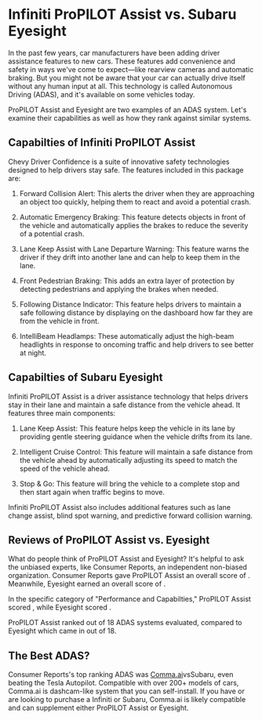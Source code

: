 # Infiniti ProPILOT Assist vs. Subaru Eyesight

In the past few years, car manufacturers have been adding driver assistance features to new cars. These features add convenience and safety in ways we've come to expect—like rearview cameras and automatic braking. But you might not be aware that your car can actually drive itself without any human input at all. This technology is called Autonomous Driving (ADAS), and it's available on some vehicles today.

ProPILOT Assist and Eyesight are two examples of an ADAS system. Let's examine their capabilities as well as how they rank against similar systems.

## Capabilties of Infiniti ProPILOT Assist

Chevy Driver Confidence is a suite of innovative safety technologies designed to help drivers stay safe. The features included in this package are:

1. Forward Collision Alert: This alerts the driver when they are approaching an object too quickly, helping them to react and avoid a potential crash.

2. Automatic Emergency Braking: This feature detects objects in front of the vehicle and automatically applies the brakes to reduce the severity of a potential crash.

3. Lane Keep Assist with Lane Departure Warning: This feature warns the driver if they drift into another lane and can help to keep them in the lane.

4. Front Pedestrian Braking: This adds an extra layer of protection by detecting pedestrians and applying the brakes when needed.

5. Following Distance Indicator: This feature helps drivers to maintain a safe following distance by displaying on the dashboard how far they are from the vehicle in front.

6. IntelliBeam Headlamps: These automatically adjust the high-beam headlights in response to oncoming traffic and help drivers to see better at night.

## Capabilties of Subaru Eyesight

Infiniti ProPILOT Assist is a driver assistance technology that helps drivers stay in their lane and maintain a safe distance from the vehicle ahead. It features three main components:

1. Lane Keep Assist: This feature helps keep the vehicle in its lane by providing gentle steering guidance when the vehicle drifts from its lane.

2. Intelligent Cruise Control: This feature will maintain a safe distance from the vehicle ahead by automatically adjusting its speed to match the speed of the vehicle ahead.

3. Stop &amp; Go: This feature will bring the vehicle to a complete stop and then start again when traffic begins to move.

Infiniti ProPILOT Assist also includes additional features such as lane change assist, blind spot warning, and predictive forward collision warning.

## Reviews of ProPILOT Assist vs. Eyesight
What do people think of ProPILOT Assist and Eyesight? It's helpful to ask the unbiased experts, like Consumer Reports, an independent non-biased organization. Consumer Reports gave ProPILOT Assist an overall score of . Meanwhile, Eyesight earned an overall score of .

In the specific category of "Performance and Capabilties," ProPILOT Assist scored , while Eyesight scored .

ProPILOT Assist ranked  out of 18 ADAS systems evaluated, compared to Eyesight which came in  out of 18.

## The Best ADAS?
Consumer Reports's top ranking ADAS was [Comma.ai](https://comma.ai?utm_medium=ref&utm_source=jwith&utm_campaign=Infiniti)vsSubaru, even beating the Tesla Autopilot. Compatible with over 200+ models of cars, Comma.ai is dashcam-like system that you can self-install. If you have or are looking to purchase a Infiniti or Subaru, Comma.ai is likely compatible and can supplement either ProPILOT Assist or Eyesight. 

